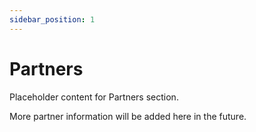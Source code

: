 ```yaml
---
sidebar_position: 1
---
```


# Partners

Placeholder content for Partners section.


More partner information will be added here in the future. 